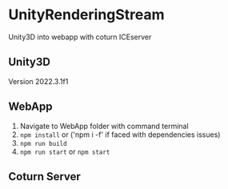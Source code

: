 # UnityRenderingStream
Unity3D into webapp with coturn ICEserver

## Unity3D
Version 2022.3.1f1

## WebApp
1. Navigate to WebApp folder with command terminal
2. `npm install` or ('npm i -f' if faced with dependencies issues)
3. `npm run build`
4. `npm run start` or `npm start`
   
## Coturn Server
